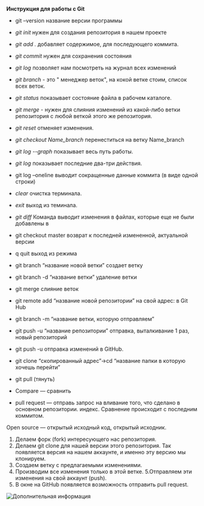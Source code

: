 **Инструкция для работы с Git**

+ git –version название версии программы

+ *git init* нужен для создания репозитория в нашем проекте

+ *git add .* добавляет содержимое, для последующего коммита.

+ *git commit* нужен для сохранения состояния

+ *git log* позволяет нам посмотреть на журнал всех изменений 

+ *git branch* - это " менеджер веток", на кокой ветке стоим, список всех веток.

+ *git status* показывает состояние файла в рабочем каталоге.

+ *git merge* - нужен для слияния изменений из какой-либо ветки репозитория с любой веткой этого же репозитория.

+ *git reset* отменяет изменения.

+ *git checkout Name_branch* перенеститься на ветку Name_branch

+ *git log --graph* показывает весь путь работы.

+ *git log* показывает последние два-три действия.

+ git log –oneline выводит сокращенные данные коммита (в виде одной строки)

+ *clear* очистка терминала.

+ *exit* выход из теминала.

+ *git diff* Команда выводит изменения в файлах, которые еще не были добавлены в 

+ git checkout master возврат к последней измененной, актуальной версии

+ q quit выход из режима

+ git branch “название новой ветки” создает ветку

+ git branch -d “название ветки” удаление ветки

+ git merge слияние веток

+ git remote add “название новой репозитории” на свой адрес: в Git Hub

+ git branch -m “название ветки, которую отправляем”

+ git push -u “название репозитории” отправка, выталкивание 1 раз, новый репозиторий

+ git push -u отправка изменений в GitHub.

+ git clone “скопированный адрес”→cd “название папки в которую хочешь перейти”

+ git pull (тянуть)

+ Compare — сравнить 

+ pull request — отправь запрос на вливание того, что сделано в основном репозитории. 
индекс. Сравнение происходит с последним коммитом.

Open source — открытый исходный код, открытый исходник.
1. Делаем форк (fork) интересующего нас репозитория. 
2. Делаем git clone для нашей версии этого репозитория. Так появляется версия на нашем аккаунте, и именно эту версию мы клонируем. 
3. Создаем ветку с предлагаемыми изменениями. 
4. Производим все изменения только в этой ветке. 
5.Отправляем эти изменения на свой аккаунт (push). 
6. В окне на GitHub появляется возможность отправить pull request.

![Дополнительная информация](imagefirstlessongit.jpg)